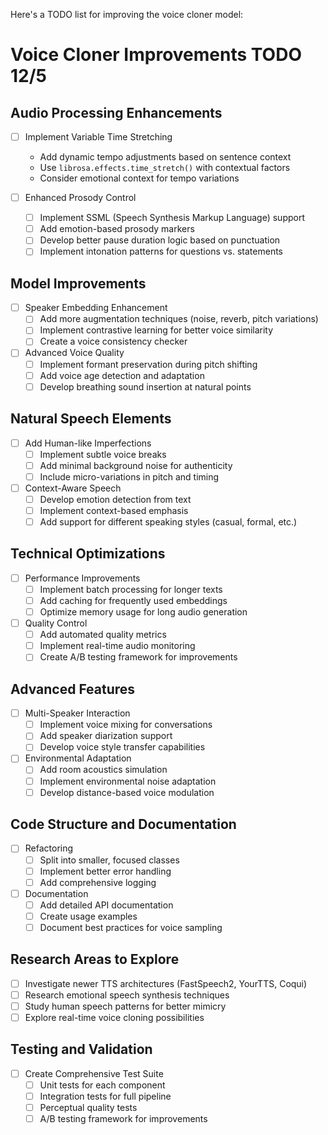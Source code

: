 Here's a TODO list for improving the voice cloner model:

# Voice Cloner Improvements TODO 12/5

## Audio Processing Enhancements
- [ ] Implement Variable Time Stretching
  - Add dynamic tempo adjustments based on sentence context
  - Use `librosa.effects.time_stretch()` with contextual factors
  - Consider emotional context for tempo variations

- [ ] Enhanced Prosody Control
  - [ ] Implement SSML (Speech Synthesis Markup Language) support
  - [ ] Add emotion-based prosody markers
  - [ ] Develop better pause duration logic based on punctuation
  - [ ] Implement intonation patterns for questions vs. statements

## Model Improvements
- [ ] Speaker Embedding Enhancement
  - [ ] Add more augmentation techniques (noise, reverb, pitch variations)
  - [ ] Implement contrastive learning for better voice similarity
  - [ ] Create a voice consistency checker

- [ ] Advanced Voice Quality
  - [ ] Implement formant preservation during pitch shifting
  - [ ] Add voice age detection and adaptation
  - [ ] Develop breathing sound insertion at natural points

## Natural Speech Elements
- [ ] Add Human-like Imperfections
  - [ ] Implement subtle voice breaks
  - [ ] Add minimal background noise for authenticity
  - [ ] Include micro-variations in pitch and timing

- [ ] Context-Aware Speech
  - [ ] Develop emotion detection from text
  - [ ] Implement context-based emphasis
  - [ ] Add support for different speaking styles (casual, formal, etc.)

## Technical Optimizations
- [ ] Performance Improvements
  - [ ] Implement batch processing for longer texts
  - [ ] Add caching for frequently used embeddings
  - [ ] Optimize memory usage for long audio generation

- [ ] Quality Control
  - [ ] Add automated quality metrics
  - [ ] Implement real-time audio monitoring
  - [ ] Create A/B testing framework for improvements

## Advanced Features
- [ ] Multi-Speaker Interaction
  - [ ] Implement voice mixing for conversations
  - [ ] Add speaker diarization support
  - [ ] Develop voice style transfer capabilities

- [ ] Environmental Adaptation
  - [ ] Add room acoustics simulation
  - [ ] Implement environmental noise adaptation
  - [ ] Develop distance-based voice modulation

## Code Structure and Documentation
- [ ] Refactoring
  - [ ] Split into smaller, focused classes
  - [ ] Implement better error handling
  - [ ] Add comprehensive logging

- [ ] Documentation
  - [ ] Add detailed API documentation
  - [ ] Create usage examples
  - [ ] Document best practices for voice sampling

## Research Areas to Explore
- [ ] Investigate newer TTS architectures (FastSpeech2, YourTTS, Coqui)
- [ ] Research emotional speech synthesis techniques
- [ ] Study human speech patterns for better mimicry
- [ ] Explore real-time voice cloning possibilities

## Testing and Validation
- [ ] Create Comprehensive Test Suite
  - [ ] Unit tests for each component
  - [ ] Integration tests for full pipeline
  - [ ] Perceptual quality tests
  - [ ] A/B testing framework for improvements